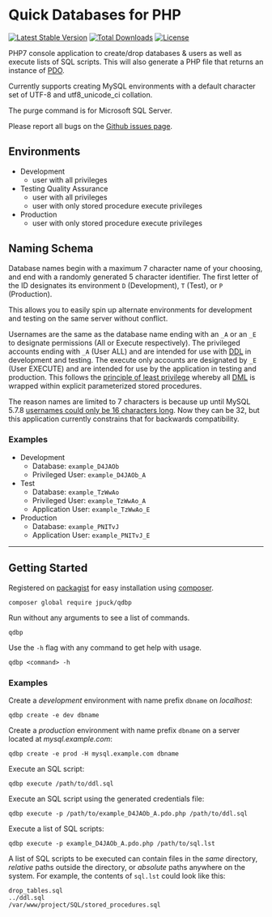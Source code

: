 # Quick Databases for PHP

[![Latest Stable Version][7]][6]
[![Total Downloads][8]][6]
[![License][9]][6]

PHP7 console application to create/drop databases & users as well as execute
lists of SQL scripts. This will also generate a PHP file that returns an
instance of [PDO][10].

Currently supports creating MySQL environments with a default character set of
UTF-8 and utf8_unicode_ci collation.

The purge command is for Microsoft SQL Server.

Please report all bugs on the [Github issues page][4].

## Environments

* Development
    * user with all privileges
* Testing Quality Assurance
    * user with all privileges
    * user with only stored procedure execute privileges
* Production
    * user with only stored procedure execute privileges

## Naming Schema

Database names begin with a maximum 7 character name of your choosing, and end
with a randomly generated 5 character identifier. The first letter of the ID
designates its environment `D` (Development), `T` (Test), or `P` (Production).

This allows you to easily spin up alternate environments for development and
testing on the same server without conflict.

Usernames are the same as the database name ending with an `_A` or an `_E` to
designate permissions (All or Execute respectively).
The privileged accounts ending with `_A` (User ALL)
and are intended for use with [DDL][1] in development and testing.
The execute only accounts are designated by `_E` (User EXECUTE)
and are intended for use by the application in testing and production.
This follows the [principle of least privilege][3] whereby
all [DML][2] is wrapped within explicit parameterized stored procedures.

The reason names are limited to 7 characters is because up until MySQL 5.7.8
[usernames could only be 16 characters long][11]. Now they can be 32, but this
application currently constrains that for backwards compatibility.

### Examples

* Development
    * Database:         `example_D4JAOb`
    * Privileged  User: `example_D4JAOb_A`
* Test
    * Database:         `example_TzWwAo`
    * Privileged  User: `example_TzWwAo_A`
    * Application User: `example_TzWwAo_E`
* Production
    * Database:         `example_PNITvJ`
    * Application User: `example_PNITvJ_E`

----------

## Getting Started

Registered on [packagist][6] for easy installation using [composer][5].

    composer global require jpuck/qdbp

Run without any arguments to see a list of commands.

    qdbp

Use the `-h` flag with any command to get help with usage.

    qdbp <command> -h

### Examples

Create a *development* environment with name prefix `dbname` on *localhost*:

    qdbp create -e dev dbname

Create a *production* environment with name prefix `dbname` on a server
located at *mysql.example.com*:

    qdbp create -e prod -H mysql.example.com dbname

Execute an SQL script:

    qdbp execute /path/to/ddl.sql

Execute an SQL script using the generated credentials file:

    qdbp execute -p /path/to/example_D4JAOb_A.pdo.php /path/to/ddl.sql

Execute a list of SQL scripts:

    qdbp execute -p example_D4JAOb_A.pdo.php /path/to/sql.lst

A list of SQL scripts to be executed can contain files in the *same* directory,
*relative* paths outside the directory, or *absolute* paths anywhere on the system.
For example, the contents of `sql.lst` could look like this:

    drop_tables.sql
    ../ddl.sql
    /var/www/project/SQL/stored_procedures.sql


  [1]:https://en.wikipedia.org/wiki/Data_definition_language
  [2]:https://en.wikipedia.org/wiki/Data_manipulation_language
  [3]:https://en.wikipedia.org/wiki/Principle_of_least_privilege
  [4]:https://github.com/jpuck/qdbp/issues
  [5]:https://getcomposer.org/
  [6]:https://packagist.org/packages/jpuck/qdbp
  [7]:https://poser.pugx.org/jpuck/qdbp/v/stable
  [8]:https://poser.pugx.org/jpuck/qdbp/downloads
  [9]:https://poser.pugx.org/jpuck/qdbp/license
  [10]:http://php.net/manual/en/book.pdo.php
  [11]:http://dev.mysql.com/doc/refman/5.7/en/user-names.html
